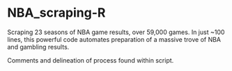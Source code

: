 # NBA_scraping-R
Scraping 23 seasons of NBA game results, over 59,000 games. In just ~100 lines, this powerful code automates preparation of a massive trove of NBA and gambling results.

Comments and delineation of process found within script.
